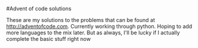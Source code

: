 #Advent of code solutions

These are my solutions to the problems that can be found at
http://adventofcode.com. Currently working through python. Hoping to add more
languages to the mix later. But as always, I'll be lucky if I actually complete
the basic stuff right now
